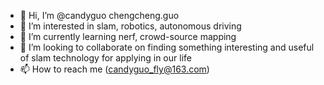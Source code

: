 - 👋 Hi, I’m @candyguo chengcheng.guo
- 👀 I’m interested in slam, robotics, autonomous driving
- 🌱 I’m currently learning nerf, crowd-source mapping 
- 💞️ I’m looking to collaborate on finding something interesting and useful of slam technology for applying in our life
- 📫 How to reach me (candyguo_fly@163.com)

<!---
candyguo/candyguo is a ✨ special ✨ repository because its `README.md` (this file) appears on your GitHub profile.
You can click the Preview link to take a look at your changes.
--->

